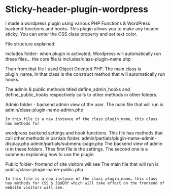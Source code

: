 # Sticky-header-plugin-wordpress
I made a wordpress plugin using various PHP Functions &amp; WordPress backend functions and hooks. This plugin allows you to make any header sticky. You can enter the CSS class property and set text color.



File structure explained:

Includes folder- when plugin is activated, Wordpress will automatically run these files… the core file is 
	includes/class-plugin-name.php 

Then from that file I used Object Oriented PHP. The main class is plugin_name, in that class is the construct method that will automatically run hooks. 

The admin & public methods titled define_admin_hooks and define_public_hooks respectively calls to other methods in other folders. 



Admin folder - backend admin view of the user.
	The main file that will run is 
	admin/class-plugin-name-admin.php

	In this file is a new instance of the class plugin_name… this class has methods for 	
wordpress backend settings and hook functions. This file has methods that call other methods in partials folder. 
admin/partials/plugin-name-admin-display.php
admin/partials/submenu-page.php
The backend view of admin is in these folders. Thes first file is the settings. The second one is a submenu explaining how to use the plugin. 


Public folder- frontend of site visitors will see
	The main file that will run is
	public/class-plugin-name-public.php

	In this file is a new instance of the class plugin_name… this class has methods for CSS & JQUERY which will take effect on the frontend of website visitors will see. 

